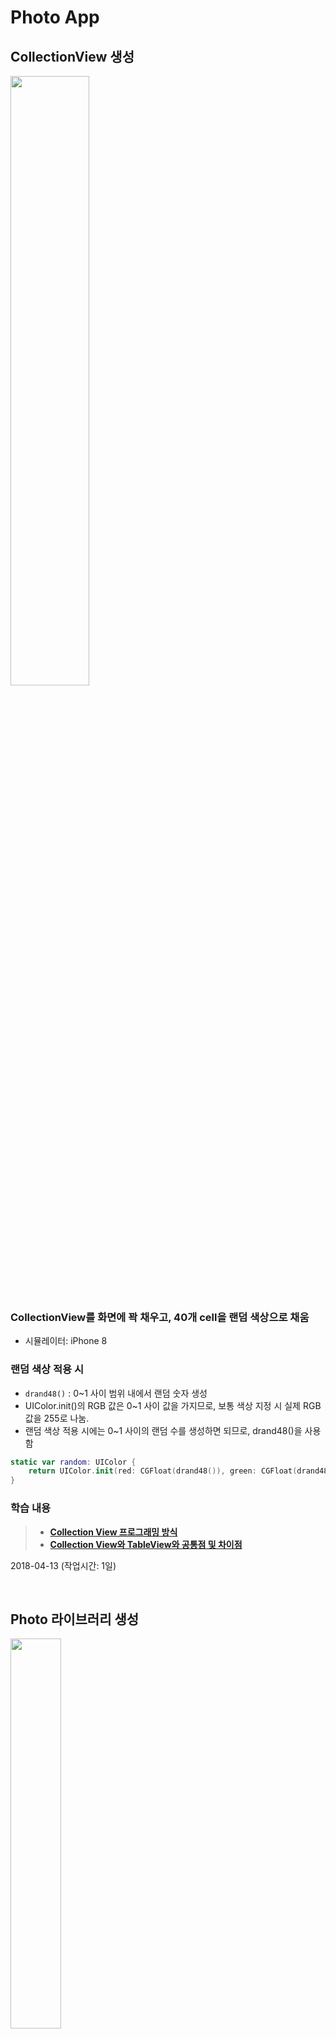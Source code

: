 # Photo App

## CollectionView 생성
<img src="img/photoapp_step1.png" width="50%"></img>

### CollectionView를 화면에 꽉 채우고, 40개 cell을 랜덤 색상으로 채움
- 시뮬레이터: iPhone 8

### 랜덤 색상 적용 시
- `drand48()` : 0~1 사이 범위 내에서 랜덤 숫자 생성
- UIColor.init()의 RGB 값은 0~1 사이 값을 가지므로, 보통 색상 지정 시 실제 RGB 값을 255로 나눔.
- 랜덤 색상 적용 시에는 0~1 사이의 랜덤 수를 생성하면 되므로, drand48()을 사용함

```swift
static var random: UIColor {
	return UIColor.init(red: CGFloat(drand48()), green: CGFloat(drand48()), blue: CGFloat(drand48()), alpha: 1)
}
```

### 학습 내용
>- **[Collection View 프로그래밍 방식]()**
>- **[Collection View와 TableView와 공통점 및 차이점](https://github.com/undervineg/swift-photoapp/blob/photo-step3/md/CollectionView_and_TableView.md)**

2018-04-13 (작업시간: 1일)

<br/>

## Photo 라이브러리 생성
<img src="img/photoapp_step2.jpeg" width="40%"></img>

### CollectionView 셀 크기 조정
#### 컬렉션뷰 셀 크기 변경 (100x100)
- [StoryBoard] 컬렉션 뷰의 셀 크기를 설정할 때는, 레이아웃의 ItemSize에 따라서 달라진다는 사실을 주의한다.
- [Code] UICollectionViewDelegateFlowLayout를 채택한 후, 해당 메소드를 구현 (기본적으로 UICollectionViewDelegate, UICollectionViewDataSource 채택해야)

```swift
func collectionView(_ collectionView: UICollectionView, layout collectionViewLayout: UICollectionViewLayout, sizeForItemAt indexPath: IndexPath) -> CGSize {
    return CGSize(width: ViewConfig.itemWidth, height: ViewConfig.itemHeight)
}
```

#### Cell에 ImageView 추가 (100x100)
- PhotoCell 커스텀 클래스 생성
- UIImageView를 추가하여 제약사항 설정
	- Frame: PhotoCell에 꽉 차도록 설정
	- ContentMode: 꽉 채워 보여주기 위해 scaleToFill로 설정

```swift
class PhotoCell: UICollectionViewCell, Reusable {
    @IBOutlet weak var photoImageView: UIImageView! {
        didSet {
            photoImageView.translatesAutoresizingMaskIntoConstraints = false
            photoImageView.leadingAnchor.constraint(equalTo: self.leadingAnchor).isActive = true
            photoImageView.trailingAnchor.constraint(equalTo: self.trailingAnchor).isActive = true
            photoImageView.topAnchor.constraint(equalTo: self.topAnchor).isActive = true
            photoImageView.bottomAnchor.constraint(equalTo: self.bottomAnchor).isActive = true
            photoImageView.contentMode = .scaleAspectFill
        }
    }
}
```

### 사진보관함에 있는 사진 이미지를 Cell에 표시
#### Photos 라이브러리 사용하여 사진보관함의 사진 불러오기
- 불러온 사진 데이터를 관리하는 Photos 클래스 작성 및 내부 사진들을 클래스 이름으로 접근하기 위해 Sequence를 채택
- PHAsset의 fetchAssets()를 통해 사진보관함의 사진들을 PHFetchResult<PHAsset> 형태로 불러옴
- option: 생성일(creationDate) 기준 내림차순(descending). 즉, 최신순으로 정렬

```swift
class Photos {
    private(set) var photoAssets = PHFetchResult<PHAsset>()
    ...
    private func fetchAllPhotosFromLibrary() -> PHFetchResult<PHAsset> {
        let options = PHFetchOptions()
        options.sortDescriptors = [NSSortDescriptor.init(key: "creationDate", ascending: false)]
        return PHAsset.fetchAssets(with: options)
    }
    ...
}
```

#### PHCachingImageManager 클래스 사용하여 Cell에 이미지 표시
- CollectionView의 특정 셀에 이미지를 표시하기 위해, 다운받은 photos 중 cell 위치와 동일한 PHAsset 데이터를 UIImage로 파싱하여 넘기는 함수 구현
- PHCachingImageManager의 requestImage() 사용
- 타깃 사이즈는 imageView 사이즈와 동일
- contentMode는 PHImageContentMode 타입으로, 이미지를 자르는 모드이다. aspectFill로 설정하여 이미지뷰를 꽉 채울 수 있는 크기로 자를 수 있도록 함
- 탈출 클로저를 파라미터에 정의하여 image를 메소드 호출 부분에서 처리하도록 함

```swift
private let imageManager: PHCachingImageManager
...
func requestImage(at index: Int, _ completion: @escaping (UIImage?) -> (Void)) {
        imageManager.requestImage(for: photos.at(index),
                                  targetSize: CGSize(width: ViewConfig.itemWidth, height: ViewConfig.itemHeight),
                                  contentMode: PHImageContentMode.aspectFill,
                                  options: nil) { image, _ in completion(image) }
}
```

- 메소드 호출 부분 (ViewController)

```swift
func collectionView(_ collectionView: UICollectionView, cellForItemAt indexPath: IndexPath) -> UICollectionViewCell {
    let cell = collectionView.dequeueReusableCell(withReuseIdentifier: PhotoCell.id, for: indexPath) as! PhotoCell
    photoService.requestImage(at: indexPath.item) { image in
        cell.photoImageView.image = image
    }
	return cell
}
```

#### PHPhotoLibrary 클래스 사용하여 사진보관함 변경 여부를 관찰
- Photos 데이터를 다루는 PhotoService 클래스를 정의: Photos는 자료구조로만 사용하기 위함
- PHPhotoLibraryChangeObserver를 채택하여 `PHPhotoLibrary.shared().register(self)`로 옵저버를 등록하면 사진보관함의 변경 여부를 알 수 있음
- PHPhotoLibraryChangeObserver의 photoLibraryDidChange() 메소드를 구현하여 사진보관함 변경 시 처리할 로직 추가: 변경사항으로 Photos를 업데이트하고, VC에 노티를 보내어 뷰를 변경할 수 있도록 함

```swift
func photoLibraryDidChange(_ changeInstance: PHChange) {
    guard let changes = changeInstance.changeDetails(for: self.photos.photoAssets) else { return }
    self.photos.updateAssets(with: changes.fetchResultAfterChanges)
    NotificationCenter.default.post(name: .photoLibraryChanged, object: nil,
                                    userInfo: [NotificationKeys.photoChanges: changes])
}
```

- VC에서 변경사항을 받아 뷰 업데이트: changes가 큰 변화인 경우, 전체 컬렉션뷰 데이터를 재로드. 점진적인 변경사항이라면, 해당 부분만 업데이트.

```swift
@objc func updateCollectionView(notification: Notification) {
    guard let userInfo = notification.userInfo,
        let changes = userInfo[NotificationKeys.photoChanges] as? PHFetchResultChangeDetails<PHAsset> else { return }
    DispatchQueue.main.async {
        changes.hasIncrementalChanges ? self.updateChangedItems(changes) : self.collectionView.reloadData()
    }
}
```

- 점진적인 변경사항인 경우: 변경된 인덱스들만 배치 업데이트. 앱이 running 중에 사진첩에 변화가 생기면 바로 반영된다.
- 이 때, **IndexPath.init(index:)를 사용하면 런타임 에러가 발생한다. 따라서 꼭 section을 지정할 수 있는 IndexPath.init(row:section:) 메소드를 사용한다.**

```swift
private func updateChangedItems(_ changes: PHFetchResultChangeDetails<PHAsset>) {
    self.collectionView.performBatchUpdates({
        if let insertedIndexes = changes.insertedIndexes, insertedIndexes.count > 0 {
            self.collectionView.insertItems(at: insertedIndexes.compactMap { IndexPath(row: $0, section: 0) })
        }
        if let deletedIndexes = changes.removedIndexes, deletedIndexes.count > 0 {
            self.collectionView.deleteItems(at: deletedIndexes.compactMap { IndexPath(row: $0, section: 0) })
        }
        if let changedIndexes = changes.changedIndexes, changedIndexes.count > 0 {
            self.collectionView.reloadItems(at: changedIndexes.compactMap { IndexPath(row: $0, section: 0) })
        }
        if changes.hasMoves {
            changes.enumerateMoves {
                self.collectionView.moveItem(at: IndexPath(row: $0, section: 0), to: IndexPath(row: $1, section: 0))
            }
        }
    })
}
```

### 학습 내용
>- **[Photos 라이브러리의 구성](https://github.com/undervineg/swift-photoapp/blob/photo-step3/md/Photos_FrameWork.md)**
>- **[PHImageContentMode와 UIImageView의 ContentMode의 차이](https://github.com/undervineg/swift-photoapp/blob/photo-step3/md/PHImageContentMode_ContentMode.md)**

2018-04-17 (작업시간: 1일)

<br/>

## 이미지 여러 장으로 3초짜리 동영상 만들기
<img src="img/photoapp_step3_1.jpeg" width="40%"></img>
<img src="img/photoapp_step3_2.jpeg" width="40%"></img>
<img src="img/photoapp_step3_3.jpeg" width="40%"></img>
<img src="img/photoapp_step3_4.jpeg" width="40%"></img>

### 라이브 포토 아이콘 표시
- 라이브포토 이미지를 표시할 UIImageView 요소를 cell에 추가
- 오토레이아웃은 코드로 추가: 셀의 우상단에 1/4 크기로 붙임

```swift
@IBOutlet weak var liveBadgeImageView: UIImageView! {
    didSet {
        liveBadgeImageView.translatesAutoresizingMaskIntoConstraints = false
        liveBadgeImageView.widthAnchor.constraint(equalTo: self.widthAnchor, multiplier: 0.25).isActive = true
        liveBadgeImageView.heightAnchor.constraint(equalTo: self.heightAnchor, multiplier: 0.25).isActive = true
        liveBadgeImageView.trailingAnchor.constraint(equalTo: self.trailingAnchor).isActive = true
        liveBadgeImageView.topAnchor.constraint(equalTo: self.topAnchor).isActive = true
    }
}
```

- asset의 mediaSubTypes 중 .photoLive 서브타입이 있는지 확인할 수 있는 프로퍼티 익스텐션 추가

```swift
extension PHAsset {
    var isLivePhoto: Bool {
        return self.mediaSubtypes.contains(.photoLive)
    }
}
```

- requestImage() 시, 라이브포토 여부도 클로저의 인자로 전달하여 컬렉션뷰 셀 표시 시 라이브포토인 경우 아이콘 표시
- 라이브포토 표시는 `PHLivePhotoView.livePhotoBadgeImage(options:)` 사용

```swift
func requestImage(at index: Int, _ completion: @escaping (UIImage?, Bool) -> (Void)) {
    imageManager.requestImage(for: photos.at(index),
                              targetSize: ViewConfig.itemSize,
                              contentMode: PHImageContentMode.aspectFill,
                              options: nil) { image, _ in completion(image, self.photos.at(index).isLivePhoto) }
}

func collectionView(_ collectionView: UICollectionView, cellForItemAt indexPath: IndexPath) -> UICollectionViewCell {
	...
	photoService.requestImage(at: indexPath.item) { image, isLivePhoto  in
	    cell.photoImageView.image = image
	    cell.liveBadgeImageView.image = isLivePhoto ? PHLivePhotoView.livePhotoBadgeImage(options: .overContent) : nil
	}
	...
}
```

### 셀 다중 선택 및 Done 버튼 활성화
#### 선택된 셀의 테두리를 빨간색으로 표시
- UICollectionViewCell를 상속받는 뷰에 isSelected를 오버라이드 하여 셀이 선택될 때는 빨간색, 선택 해제되면 무색으로 변경되도록 구현

```swift
override var isSelected: Bool {
    didSet {
        selectedBackgroundView?.layer.borderWidth = 5
        selectedBackgroundView?.layer.borderColor = isSelected ? UIColor.red.cgColor : UIColor.clear.cgColor
    }
}
```

- 테두리는 selectedBackgroundView 프로퍼티에 적용하는데, selectedBackgroundView는 cell에 이미 붙어있는 상태는 아니기 때문에 새 UIView로 초기화 한 후, 현재 cell에 붙여줘야 한다.

```swift
override func awakeFromNib() {
    super.awakeFromNib()
    selectedBackgroundView = UIView.init(frame: self.bounds)
    self.addSubview(selectedBackgroundView!)
}
```

#### 셀 3개 이상 선택 시 Done 버튼 활성화
- 컬렉션뷰의 `allowsMultipleSelection`를 true로 설정하여 여러 셀을 선택할 수 있도록 한다.
- Done 버튼의 `isEnabled`를 사용하여 활성화/비활성화를 설정한다.

#### Done 버튼 클릭 시, 3초 길이 비디오로 만들어 사진보관함에 저장
- 선택된 사진들의 PHAsset 배열을 UIImage로 변환한 후, AVAssetWriter를 사용
	- 이미지 변환 시, 해상도를 위해 fullSize를 가져옴
	- 이미지가 잘리거나 늘어나지 않고 비율에 맞춰 보여질 수 있도록 사이즈를 targetSize 비율에 맞춰 변경하였다.
	- 배열로 넘어온 assets를 비동기로 받기 위해 DispatchGroup을 사용. 모든 assets를 image로 변경하고나면 global 큐에서 비디오를 생성하도록 구현

```swift
func requestImages(from assets: [PHAsset], targetSize: CGSize, _ completion: @escaping ([UIImage?]) -> (Void)) {
    var downloadedImages: [UIImage?] = []
    let myGroup = DispatchGroup()
    assets.forEach { asset in
        myGroup.enter()
        self.imageManager.requestImageData(for: asset, options: nil, resultHandler: { (data, _, _, _) in
            if let data = data, let fullImage = UIImage(data: data) {
                let resizedImage = fullImage.resizedImage(fullImage.size.newSize(fitTo: targetSize))
                downloadedImages.append(resizedImage)
                myGroup.leave()
            }
        })
    }
    myGroup.notify(queue: .global()) {
        completion(downloadedImages)
    }
}
```

- AVAssetWriter는 startWriting, startSession, finishWriting 시 사용
- 실제로 미디어데이터를 쓰는 객체는 AVAssetWriterInput이다. (output 파일에 쓸 개별 track에 사용)
- AVAssetWriterInput 객체는 isReadyForMoreMediaData 프로퍼티가 true인 동안에만 쓸 수 있다.
- 비동기로 이미지를 받을 때는 isReadyForMoreMediaData가 특정 시점에 false가 되기 때문에 for문으로 배열의 원소를 접근하는 방식을 쓰면 누락되는 이미지가 있을 수 있다. 따라서 while 문을 사용하여 프레임 인덱스는 직접 증가시키는 방식을 사용
- AVAssetWriterInput 객체는 CMSampleBuffer 타입으로 데이터를 받는데, 만약 CVPixelBuffer 객체를 붙이고 싶다면 AVAssetWriterInputPixelBufferAdapter 클래스를 사용해야 한다.
- 이미지를 붙이는 작업이므로 CVPixelBuffer를 사용하였다.

```swift
var i = 0
self.writerInput.requestMediaDataWhenReady(on: mediaQueue) { [self = self] in
    while self.writerInput.isReadyForMoreMediaData {
        if i >= images.count {
            self.writerInput.markAsFinished()
            self.writer.finishWriting {
                completion(self.writer.outputURL)
            }
            break
        }

        if let image = images[i], let buffer = self.samplePixelBuffer(from: image) {
            if i == 0 {
                self.pixelBufferAdapter.append(buffer, withPresentationTime: kCMTimeZero)
            } else {
                let currPresentTime = CMTimeMultiply(frameTime, Int32(i))
                self.pixelBufferAdapter.append(buffer, withPresentationTime: currPresentTime)
            }
            i += 1
        }
    }
}
```

- 한 장의 이미지를 통해 한 개의 픽셀버퍼를 만들 때
- 비디오사이즈 위에 이미지 사이즈만큼 그리고, 세로 중앙정렬하였다.
- 세로중앙정렬 시, context의 origin은 좌상단이 아닌 좌하단에 위치하므로 주의해야 한다.

```swift
let pixelData = CVPixelBufferGetBaseAddress(resultBuffer!)
let context = CGContext(data: pixelData, width: videoWidth, height: videoHeight,
                        bitsPerComponent: 8, bytesPerRow: CVPixelBufferGetBytesPerRow(resultBuffer!),
                        space: CGColorSpaceCreateDeviceRGB(), bitmapInfo: CGImageAlphaInfo.noneSkipFirst.rawValue)
let yCenter = (videoHeight-image.height)/2
context?.draw(image, in: CGRect(x: 0, y: yCenter, width: image.width, height: image.height))
```

### 학습 내용
>- **[UICollectionView 셀의 구성]()**
>- **[AVFoundation 라이브러리의 구성]()**

2018-04-24 (작업시간: 2일)

<br/>